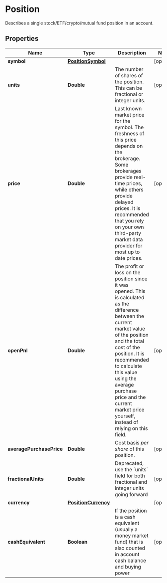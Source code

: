 

# Position

Describes a single stock/ETF/crypto/mutual fund position in an account.

## Properties

| Name | Type | Description | Notes |
|------------ | ------------- | ------------- | -------------|
|**symbol** | [**PositionSymbol**](PositionSymbol.md) |  |  [optional] |
|**units** | **Double** | The number of shares of the position. This can be fractional or integer units. |  [optional] |
|**price** | **Double** | Last known market price for the symbol. The freshness of this price depends on the brokerage. Some brokerages provide real-time prices, while others provide delayed prices. It is recommended that you rely on your own third-party market data provider for most up to date prices. |  [optional] |
|**openPnl** | **Double** | The profit or loss on the position since it was opened. This is calculated as the difference between the current market value of the position and the total cost of the position. It is recommended to calculate this value using the average purchase price and the current market price yourself, instead of relying on this field. |  [optional] |
|**averagePurchasePrice** | **Double** | Cost basis _per share_ of this position. |  [optional] |
|**fractionalUnits** | **Double** | Deprecated, use the &#x60;units&#x60; field for both fractional and integer units going forward |  [optional] |
|**currency** | [**PositionCurrency**](PositionCurrency.md) |  |  [optional] |
|**cashEquivalent** | **Boolean** | If the position is a cash equivalent (usually a money market fund) that is also counted in account cash balance and buying power |  [optional] |



